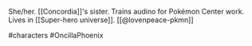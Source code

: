 She/her. [[Concordia]]'s sister. Trains audino for Pokémon Center work. Lives in [[Super-hero universe]]. [[@lovenpeace-pkmn]]

#characters #OncillaPhoenix